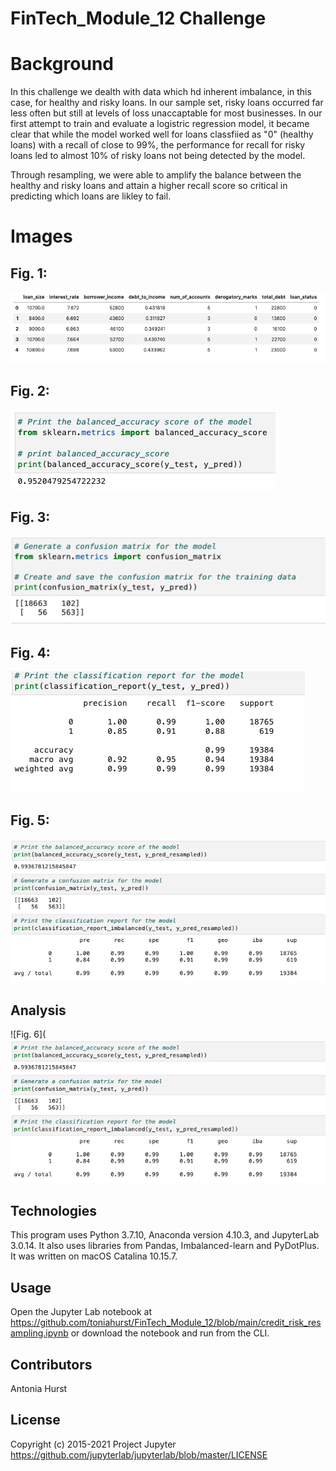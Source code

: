 # FinTech_Module_12 Challenge

# Background

In this challenge we dealth with data which hd inherent imbalance, in this case, for healthy and risky loans. In our sample set, risky loans occurred far less often but still at levels of loss unaccaptable for most businesses. In our first attempt to train and evaluate a logistric regression model, it became clear that while the model worked well for loans classfiied as "0" (healthy loans) with a recall of close to 99%, the performance for recall for risky loans led to almost 10% of risky loans not being detected by the model. 

Through resampling, we were able to amplify the balance between the healthy and risky loans and attain a higher recall score so critical in predicting which loans are likley to fail.

# Images

## Fig. 1: 

![Fig. 1](https://github.com/toniahurst/FinTech_Module_12/blob/main/images/Fig_1.png)

## Fig. 2: 

![Fig. 2](https://github.com/toniahurst/FinTech_Module_12/blob/main/images/Fig_2.png)

## Fig. 3: 

![Fig. 3](https://github.com/toniahurst/FinTech_Module_12/blob/main/images/Fig_3.png)

## Fig. 4: 

![Fig. 4](https://github.com/toniahurst/FinTech_Module_12/blob/main/images/Fig_4.png)
## Fig. 5: 

![Fig. 5](https://github.com/toniahurst/FinTech_Module_12/blob/main/images/Fig_5.png)

## Analysis
![Fig. 6](![Fig. 5](https://github.com/toniahurst/FinTech_Module_12/blob/main/images/Fig_5.png)

## Technologies

This program uses Python 3.7.10, Anaconda version 4.10.3, and JupyterLab 3.0.14. It also uses libraries from Pandas, Imbalanced-learn and PyDotPlus. It was written on macOS Catalina 10.15.7.

## Usage

Open the Jupyter Lab notebook at https://github.com/toniahurst/FinTech_Module_12/blob/main/credit_risk_resampling.ipynb or download the notebook and run from the CLI.

## Contributors

Antonia Hurst

## License
Copyright (c) 2015-2021 Project Jupyter https://github.com/jupyterlab/jupyterlab/blob/master/LICENSE



